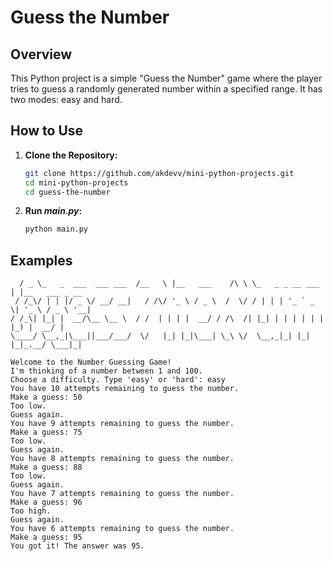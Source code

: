 # Guess the Number

## Overview
This Python project is a simple "Guess the Number" game where the player tries to guess a randomly generated number within a specified range. It has two modes: easy and hard.

## How to Use
1. **Clone the Repository:**
    ```bash
    git clone https://github.com/akdevv/mini-python-projects.git
    cd mini-python-projects
    cd guess-the-number
    ```
2. **Run _main.py_:**
    ```bash
    python main.py
    ```

## Examples
```
  / _ \_   _  ___  ___ ___  /__   \ |__   ___    /\ \ \_   _ _ __ ___ | |__   ___ _ __ 
 / /_\/ | | |/ _ \/ __/ __|   / /\/ '_ \ / _ \  /  \/ / | | | '_ ` _ \| '_ \ / _ \ '__|
/ /_\| |_| |  __/\__ \__ \  / /  | | | |  __/ / /\  /| |_| | | | | | | |_) |  __/ |   
\____/ \__,_|\___||___/___/  \/   |_| |_|\___| \_\ \/  \__,_|_| |_| |_|_.__/ \___|_|  

Welcome to the Number Guessing Game!
I'm thinking of a number between 1 and 100.
Choose a difficulty. Type 'easy' or 'hard': easy
You have 10 attempts remaining to guess the number.
Make a guess: 50
Too low.
Guess again.
You have 9 attempts remaining to guess the number.
Make a guess: 75
Too low.
Guess again.
You have 8 attempts remaining to guess the number.
Make a guess: 88
Too low.
Guess again.
You have 7 attempts remaining to guess the number.
Make a guess: 96
Too high.
Guess again.
You have 6 attempts remaining to guess the number.
Make a guess: 95
You got it! The answer was 95.
```
